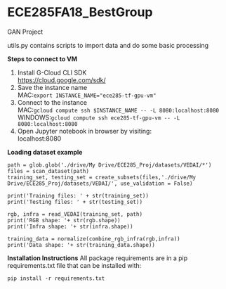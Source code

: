 # ECE285FA18_BestGroup
GAN Project

utils.py contains scripts to import data and do some basic processing

**Steps to connect to VM** <br>
1. Install G-Cloud CLI SDK <br>
https://cloud.google.com/sdk/ <br>
2. Save the instance name<br>
MAC:```export INSTANCE_NAME="ece285-tf-gpu-vm"``` <br>
3. Connect to the instance <br>
MAC:```gcloud compute ssh $INSTANCE_NAME -- -L 8080:localhost:8080``` <br>
WINDOWS:```gcloud compute ssh ece285-tf-gpu-vm -- -L 8080:localhost:8080``` <br>
4. Open Jupyter notebook in browser by visiting:<br>
localhost:8080 <br>



**Loading dataset example**
```
path = glob.glob('./drive/My Drive/ECE285_Proj/datasets/VEDAI/*')
files = scan_dataset(path)
training_set, testing_set = create_subsets(files,'./drive/My Drive/ECE285_Proj/datasets/VEDAI/', use_validation = False)

print('Training files: ' + str(training_set))
print('Testing files: ' + str(testing_set))

rgb, infra = read_VEDAI(training_set, path)
print('RGB shape: '+ str(rgb.shape))
print('Infra shape: '+ str(infra.shape))

training_data = normalize(combine_rgb_infra(rgb,infra))
print('Data shape: '+ str(training_data.shape))
```
**Installation Instructions**
All package requirements are in a pip requirements.txt file that can be installed with:
```
pip install -r requirements.txt
```

